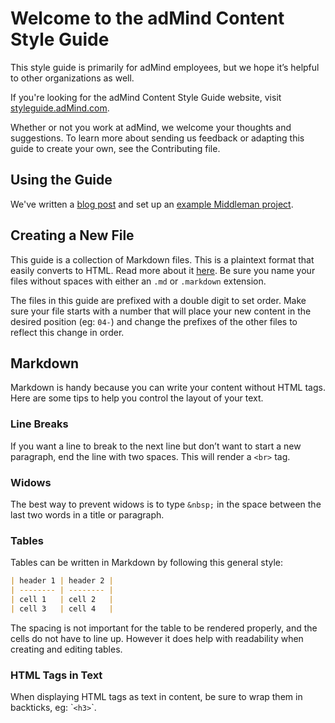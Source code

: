 # Welcome to the adMind Content Style Guide

This style guide is primarily for adMind employees, but we hope it’s helpful to other organizations as well.

If you're looking for the adMind Content Style Guide website, visit [styleguide.adMind.com](http://styleguide.adMind.com).

Whether or not you work at adMind, we welcome your thoughts and suggestions. To learn more about sending us feedback or adapting this guide to create your own, see the Contributing file.

## Using the Guide

We've written a [blog post](http://devs.adMind.com/blog/how-we-built-the-adMind-content-style-guide/) and set up an [example Middleman project](https://github.com/adMind/middleman-with-md-submodule-example).

## Creating a New File

This guide is a collection of Markdown files. This is a plaintext format that easily converts to HTML. Read more about it [here](http://daringfireball.net/projects/markdown/). Be sure you name your files without spaces with either an `.md` or `.markdown` extension.

The files in this guide are prefixed with a double digit to set order. Make sure your file starts with a number that will place your new content in the desired position (eg: `04-`) and change the prefixes of the other files to reflect this change in order.

## Markdown

Markdown is handy because you can write your content without HTML tags. Here are some tips to help you control the layout of your text.

### Line Breaks

If you want a line to break to the next line but don’t want to start a new paragraph, end the line with two spaces. This will render a `<br>` tag.

### Widows

The best way to prevent widows is to type `&nbsp;` in the space between the last two words in a title or paragraph.

### Tables

Tables can be written in Markdown by following this general style:

```markdown
| header 1 | header 2 |
| -------- | -------- |
| cell 1   | cell 2   |
| cell 3   | cell 4   |
```

The spacing is not important for the table to be rendered properly, and the cells do not have to line up. However it does help with readability when creating and editing tables.

### HTML Tags in Text

When displaying HTML tags as text in content, be sure to wrap them in backticks, eg: \``<h3>`\`.
